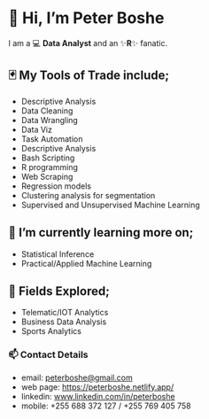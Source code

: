 # 👋 Hi, I’m Peter Boshe
I am a :computer: **Data Analyst** and an :sparkles:**R**:sparkles: fanatic.

## :black_joker: My Tools of Trade include;
- Descriptive Analysis
- Data Cleaning
- Data Wrangling
- Data Viz
- Task Automation
- Descriptive Analysis
- Bash Scripting
- R programming
- Web Scraping
- Regression models
- Clustering analysis for segmentation
- Supervised and Unsupervised Machine Learning

## 🌱 I’m currently learning more on;
- Statistical Inference
- Practical/Applied Machine Learning


## :telescope: Fields Explored;
- Telematic/IOT Analytics
- Business Data Analysis
- Sports Analytics

### 📫 Contact Details
- email: peterboshe@gmail.com 
- web page: https://peterboshe.netlify.app/
- linkedin: www.linkedin.com/in/peterboshe
- mobile: +255 688 372 127 / +255 769 405 758

<!---
PeterTOC/PeterTOC is a ✨ special ✨ repository because its `README.md` (this file) appears on your GitHub profile.
You can click the Preview link to take a look at your changes.
--->
